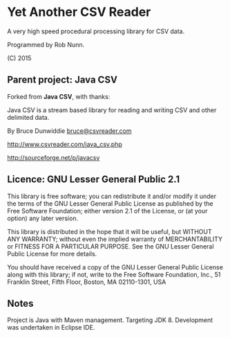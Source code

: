 # Yet Another CSV Reader #

A very high speed procedural processing library for CSV data.

Programmed by Rob Nunn.

(C) 2015

## Parent project: Java CSV ##

Forked from **Java CSV**, with thanks:

Java CSV is a stream based library for reading and writing CSV and other delimited data.

By Bruce Dunwiddie bruce@csvreader.com

http://www.csvreader.com/java_csv.php

http://sourceforge.net/p/javacsv

## Licence: GNU Lesser General Public 2.1 ##
This library is free software; you can redistribute it and/or
modify it under the terms of the GNU Lesser General Public
License as published by the Free Software Foundation; either
version 2.1 of the License, or (at your option) any later version.

This library is distributed in the hope that it will be useful,
but WITHOUT ANY WARRANTY; without even the implied warranty of
MERCHANTABILITY or FITNESS FOR A PARTICULAR PURPOSE.  See the GNU
Lesser General Public License for more details.

You should have received a copy of the GNU Lesser General Public
License along with this library; if not, write to the Free Software
Foundation, Inc., 51 Franklin Street, Fifth Floor, Boston, MA  02110-1301, USA

## Notes ##
Project is Java with Maven management. Targeting JDK 8. Development was undertaken in Eclipse IDE.